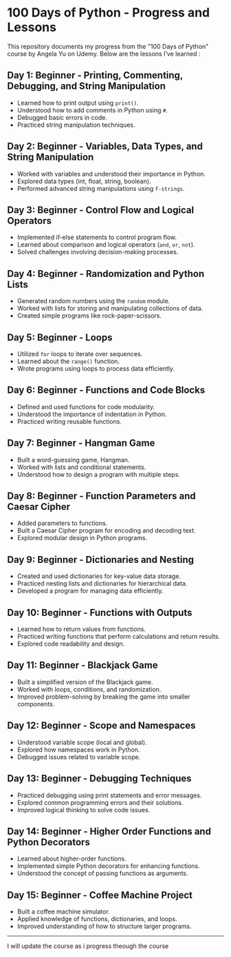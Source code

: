 # 100 Days of Python - Progress and Lessons

This repository documents my progress from the "100 Days of Python" course by Angela Yu on Udemy. Below are the lessons I’ve learned :

## Day 1: Beginner - Printing, Commenting, Debugging, and String Manipulation
- Learned how to print output using `print()`.
- Understood how to add comments in Python using `#`.
- Debugged basic errors in code.
- Practiced string manipulation techniques.

## Day 2: Beginner - Variables, Data Types, and String Manipulation
- Worked with variables and understood their importance in Python.
- Explored data types (int, float, string, boolean).
- Performed advanced string manipulations using `f-strings`.

## Day 3: Beginner - Control Flow and Logical Operators
- Implemented if-else statements to control program flow.
- Learned about comparison and logical operators (`and`, `or`, `not`).
- Solved challenges involving decision-making processes.

## Day 4: Beginner - Randomization and Python Lists
- Generated random numbers using the `random` module.
- Worked with lists for storing and manipulating collections of data.
- Created simple programs like rock-paper-scissors.

## Day 5: Beginner - Loops
- Utilized `for` loops to iterate over sequences.
- Learned about the `range()` function.
- Wrote programs using loops to process data efficiently.

## Day 6: Beginner - Functions and Code Blocks
- Defined and used functions for code modularity.
- Understood the importance of indentation in Python.
- Practiced writing reusable functions.

## Day 7: Beginner - Hangman Game
- Built a word-guessing game, Hangman.
- Worked with lists and conditional statements.
- Understood how to design a program with multiple steps.

## Day 8: Beginner - Function Parameters and Caesar Cipher
- Added parameters to functions.
- Built a Caesar Cipher program for encoding and decoding text.
- Explored modular design in Python programs.

## Day 9: Beginner - Dictionaries and Nesting
- Created and used dictionaries for key-value data storage.
- Practiced nesting lists and dictionaries for hierarchical data.
- Developed a program for managing data efficiently.

## Day 10: Beginner - Functions with Outputs
- Learned how to return values from functions.
- Practiced writing functions that perform calculations and return results.
- Explored code readability and design.

## Day 11: Beginner - Blackjack Game
- Built a simplified version of the Blackjack game.
- Worked with loops, conditions, and randomization.
- Improved problem-solving by breaking the game into smaller components.

## Day 12: Beginner - Scope and Namespaces
- Understood variable scope (local and global).
- Explored how namespaces work in Python.
- Debugged issues related to variable scope.

## Day 13: Beginner - Debugging Techniques
- Practiced debugging using print statements and error messages.
- Explored common programming errors and their solutions.
- Improved logical thinking to solve code issues.

## Day 14: Beginner - Higher Order Functions and Python Decorators
- Learned about higher-order functions.
- Implemented simple Python decorators for enhancing functions.
- Understood the concept of passing functions as arguments.

## Day 15: Beginner - Coffee Machine Project
- Built a coffee machine simulator.
- Applied knowledge of functions, dictionaries, and loops.
- Improved understanding of how to structure larger programs.

---

I will update the course as i progress theough the course 

